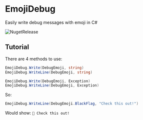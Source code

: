 # EmojiDebug
Easily write debug messages with emoji in C#

![NugetRelease](https://img.shields.io/nuget/v/EmojiDebug.ColinKiama)

## Tutorial
There are 4 methods to use:
```csharp
EmojiDebug.Write(DebugEmoji, string) 
EmojiDebug.WriteLine(DebugEmoji, string)

EmojiDebug.Write(DebugEmoji, Exception) 
EmojiDebug.WriteLine(DebugEmoji, Exception)
```
So:
```csharp 
EmojiDebug.WriteLine(DebugEmoji.BlackFlag, "Check this out!")
```
Would show: `🏴 Check this out!`

